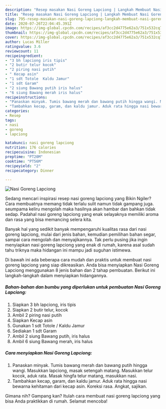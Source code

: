 ```yaml
---
description: "Resep masakan Nasi Goreng Lapciong | Langkah Membuat Nasi Goreng Lapciong Yang Sempurna"
title: "Resep masakan Nasi Goreng Lapciong | Langkah Membuat Nasi Goreng Lapciong Yang Sempurna"
slug: 795-resep-masakan-nasi-goreng-lapciong-langkah-membuat-nasi-goreng-lapciong-yang-sempurna
date: 2020-07-26T22:04:45.391Z
image: https://img-global.cpcdn.com/recipes/af3cc2d4775e62a3/751x532cq70/nasi-goreng-lapciong-foto-resep-utama.jpg
thumbnail: https://img-global.cpcdn.com/recipes/af3cc2d4775e62a3/751x532cq70/nasi-goreng-lapciong-foto-resep-utama.jpg
cover: https://img-global.cpcdn.com/recipes/af3cc2d4775e62a3/751x532cq70/nasi-goreng-lapciong-foto-resep-utama.jpg
author: Lucas Miller
ratingvalue: 3.6
reviewcount: 11
recipeingredient:
- "3 bh lapciong iris tipis"
- "2 butir telur kocok"
- "2 piring nasi putih"
- " Kecap asin"
- "1 sdt Totole  Kaldu Jamur"
- "1 sdt Garam"
- "2 siung Bawang putih iris halus"
- "6 siung Bawang merah iris halus"
recipeinstructions:
- "Panaskan minyak. Tumis bawang merah dan bawang putih hingga wangi. Masukkan lapciong, masak setengah matang. Masukkan telur kocok, aduk rata. Masak hingfa telur matang, masukkan nasi."
- "Tambahkan kecap, garam, dan kaldu jamur. Aduk rata hingga nasi bewarna kehitaman dari kecap asin. Koreksi rasa. Angkat, sajikan."
categories:
- Resep
tags:
- nasi
- goreng
- lapciong

katakunci: nasi goreng lapciong 
nutrition: 176 calories
recipecuisine: Indonesian
preptime: "PT20M"
cooktime: "PT56M"
recipeyield: "2"
recipecategory: Dinner

---
```



![Nasi Goreng Lapciong](https://img-global.cpcdn.com/recipes/af3cc2d4775e62a3/751x532cq70/nasi-goreng-lapciong-foto-resep-utama.jpg)

Sedang mencari inspirasi resep nasi goreng lapciong yang Bikin Ngiler? Cara membuatnya memang tidak terlalu sulit namun tidak gampang juga. seumpama keliru mengolah maka hasilnya akan hambar dan bahkan tidak sedap. Padahal nasi goreng lapciong yang enak selayaknya memiliki aroma dan rasa yang bisa memancing selera kita.

Banyak hal yang sedikit banyak mempengaruhi kualitas rasa dari nasi goreng lapciong, mulai dari jenis bahan, kemudian pemilihan bahan segar, sampai cara mengolah dan menyajikannya. Tak perlu pusing jika ingin menyiapkan nasi goreng lapciong yang enak di rumah, karena asal sudah tahu triknya maka hidangan ini mampu jadi suguhan istimewa.




Di bawah ini ada beberapa cara mudah dan praktis untuk membuat nasi goreng lapciong yang siap dikreasikan. Anda bisa menyiapkan Nasi Goreng Lapciong menggunakan 8 jenis bahan dan 2 tahap pembuatan. Berikut ini langkah-langkah dalam menyiapkan hidangannya.

<!--inarticleads1-->

##### Bahan-bahan dan bumbu yang diperlukan untuk pembuatan Nasi Goreng Lapciong:

1. Siapkan 3 bh lapciong, iris tipis
1. Siapkan 2 butir telur, kocok
1. Ambil 2 piring nasi putih
1. Siapkan  Kecap asin
1. Gunakan 1 sdt Totole / Kaldu Jamur
1. Sediakan 1 sdt Garam
1. Ambil 2 siung Bawang putih, iris halus
1. Ambil 6 siung Bawang merah, iris halus




<!--inarticleads2-->

##### Cara menyiapkan Nasi Goreng Lapciong:

1. Panaskan minyak. Tumis bawang merah dan bawang putih hingga wangi. Masukkan lapciong, masak setengah matang. Masukkan telur kocok, aduk rata. Masak hingfa telur matang, masukkan nasi.
1. Tambahkan kecap, garam, dan kaldu jamur. Aduk rata hingga nasi bewarna kehitaman dari kecap asin. Koreksi rasa. Angkat, sajikan.




Gimana nih? Gampang kan? Itulah cara membuat nasi goreng lapciong yang bisa Anda praktikkan di rumah. Selamat mencoba!
